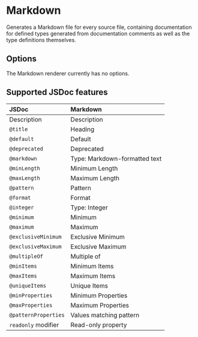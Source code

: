 # Markdown

Generates a Markdown file for every source file, containing documentation for defined types generated from documentation comments as well as the type definitions themselves.

## Options

The Markdown renderer currently has no options.

## Supported JSDoc features

JSDoc | Markdown
:-- | :--
Description | Description
`@title` | Heading
`@default` | Default
`@deprecated` | Deprecated
`@markdown` | Type: Markdown-formatted text
`@minLength` | Minimum Length
`@maxLength` | Maximum Length
`@pattern` | Pattern
`@format` | Format
`@integer` | Type: Integer
`@minimum` | Minimum
`@maximum` | Maximum
`@exclusiveMinimum` | Exclusive Minimum
`@exclusiveMaximum` | Exclusive Maximum
`@multipleOf` | Multiple of
`@minItems` | Minimum Items
`@maxItems` | Maximum Items
`@uniqueItems` | Unique Items
`@minProperties` | Minimum Properties
`@maxProperties` | Maximum Properties
`@patternProperties` | Values matching pattern
`readonly` modifier | Read-only property
